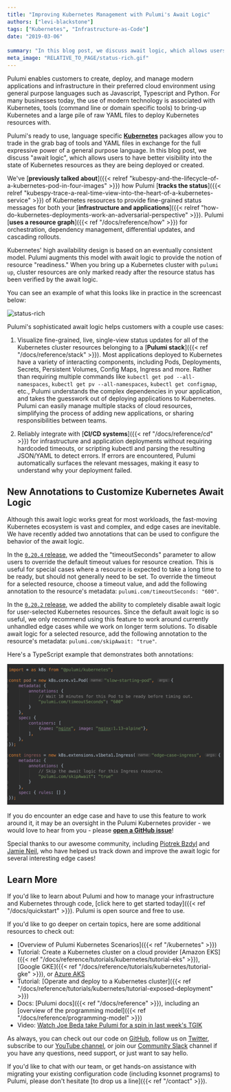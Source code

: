 ```yaml
---
title: "Improving Kubernetes Management with Pulumi's Await Logic"
authors: ["levi-blackstone"]
tags: ["Kubernetes", "Infrastructure-as-Code"]
date: "2019-03-06"

summary: "In this blog post, we discuss await logic, which allows users to have better visibility into the state of Kubernetes resources as they are being deployed or created. We added the ability to customize await logic for user-selected Kubernetes resources."
meta_image: "RELATIVE_TO_PAGE/status-rich.gif"
---
```


Pulumi enables customers to create, deploy, and manage modern
applications and infrastructure in their preferred cloud environment
using general purpose languages such as Javascript, Typescript and
Python. For many businesses today, the use of modern technology is
associated with Kubernetes, tools (command line or domain specific
tools) to bring-up Kubernetes and a large pile of raw YAML files to
deploy Kubernetes resources with.

Pulumi's ready to use, language specific
[**Kubernetes**](https://github.com/pulumi/pulumi-kubernetes) packages
allow you to trade in the grab bag of tools and YAML files in exchange
for the full expressive power of a general purpose language. In this
blog post, we discuss "await logic", which allows users to have better
visibility into the state of Kubernetes resources as they are being
deployed or created.

We've
[**previously talked about**]({{< relref "kubespy-and-the-lifecycle-of-a-kubernetes-pod-in-four-images" >}})
how Pulumi [**tracks the status**]({{< relref "kubespy-trace-a-real-time-view-into-the-heart-of-a-kubernetes-service" >}})
of Kubernetes resources to provide fine-grained status messages for both
your [**infrastructure and applications**]({{< relref "how-do-kubernetes-deployments-work-an-adversarial-perspective" >}}).
Pulumi [**uses a resource graph**]({{< ref "/docs/reference/how" >}})
for orchestration, dependency management, differential updates, and
cascading rollouts.

Kubernetes' high availability design is based on an eventually
consistent model. Pulumi augments this model with await logic to provide
the notion of resource "readiness." When you bring up a Kubernetes
cluster with `pulumi up`, cluster resources are only marked ready after
the resource status has been verified by the await logic.

You can see an example of what this looks like in practice in the
screencast below:

![status-rich](./status-rich.gif)

Pulumi's sophisticated await logic helps customers with a couple use
cases:

1) Visualize fine-grained, live, single-view status updates for all of
the Kubernetes cluster resources belonging to a [**Pulumi stack**]({{< ref "/docs/reference/stack" >}}). Most applications
deployed to Kubernetes have a variety of interacting components,
including Pods, Deployments, Secrets, Persistent Volumes, Config Maps,
Ingress and more. Rather than requiring multiple commands like
`kubectl get pod --all-namespaces`, `kubectl get pv --all-namespaces`,
`kubectl get configmap`, etc., Pulumi understands the complex
dependencies in your application, and takes the guesswork out of
deploying applications to Kubernetes. Pulumi can easily manage multiple
stacks of cloud resources, simplifying the process of adding new
applications, or sharing responsibilities between teams.


2) Reliably integrate with
[**CI/CD systems**]({{< ref "/docs/reference/cd" >}}) for infrastructure and
application deployments without requiring hardcoded timeouts, or
scripting kubectl and parsing the resulting JSON/YAML to detect errors.
If errors are encountered, Pulumi automatically surfaces the relevant
messages, making it easy to understand why your deployment failed.

## New Annotations to Customize Kubernetes Await Logic

Although this await logic works great for most workloads, the
fast-moving Kubernetes ecosystem is vast and complex, and edge cases are
inevitable. We have recently added two annotations that can be used to
configure the behavior of the await logic.

In the [`0.20.4` release](https://github.com/pulumi/pulumi-kubernetes/releases/tag/v0.20.4),
we added the "timeoutSeconds" parameter to allow users to override the
default timeout values for resource creation. This is useful for special
cases where a resource is expected to take a long time to be ready, but
should not generally need to be set. To override the timeout for a
selected resource, choose a timeout value, and add the following
annotation to the resource's metadata:
`pulumi.com/timeoutSeconds: "600"`.

In the [`0.20.2` release](https://github.com/pulumi/pulumi-kubernetes/releases/tag/v0.20.2),
we added the ability to completely disable await logic for user-selected
Kubernetes resources. Since the default await logic is so useful, we
only recommend using this feature to work around currently unhandled
edge cases while we work on longer term solutions. To disable await
logic for a selected resource, add the following annotation to the
resource's metadata: `pulumi.com/skipAwait: "true"`.

Here's a TypeScript example that demonstrates both annotations:

![TypeScript annotations](./typescript-annotations.png)

If you do encounter an edge case and have to use this feature to work
around it, it may be an oversight in the Pulumi Kubernetes provider - we
would love to hear from you - please
[**open a GitHub issue**](https://github.com/pulumi/pulumi-kubernetes/issues/new)!

Special thanks to our awesome community, including
[Piotrek Bzdyl](https://github.com/pulumi/pulumi-kubernetes/issues/248) and
[Jamie Neil](https://github.com/pulumi/pulumi-kubernetes/issues/317),
who have helped us track down and improve the await logic for several
interesting edge cases!

## Learn More

If you'd like to learn about Pulumi and how to manage your
infrastructure and Kubernetes through code,
[click here to get started today]({{< ref "/docs/quickstart" >}}). Pulumi is open source and free to
use.

If you'd like to go deeper on certain topics, here are some additional
resources to check out:

- [Overview of Pulumi Kubernetes Scenarios]({{< ref "/kubernetes" >}})
- Tutorial: Create a Kubernetes cluster on a cloud provider
  [Amazon EKS]({{< ref "/docs/reference/tutorials/kubernetes/tutorial-eks" >}}),
  [Google GKE]({{< ref "/docs/reference/tutorials/kubernetes/tutorial-gke" >}}), or
  [Azure AKS](https://github.com/pulumi/examples/tree/master/azure-ts-aks-mean)
- Tutorial: [Operate and deploy to a Kubernetes cluster]({{< ref "/docs/reference/tutorials/kubernetes/tutorial-exposed-deployment" >}})
- Docs: [Pulumi docs]({{< ref "/docs/reference" >}}), including an
  [overview of the programming model]({{< ref "/docs/reference/programming-model" >}})
- Video: [Watch Joe Beda take Pulumi for a spin in last week's TGIK](https://www.youtube.com/watch?v=ILMK65YVSKw)

As always, you can check out our code
on [GitHub](https://github.com/pulumi), follow us
on [Twitter](https://twitter.com/pulumicorp), subscribe to our [YouTube
channel](https://www.youtube.com/channel/UC2Dhyn4Ev52YSbcpfnfP0Mw), or
join our [Community Slack](https://slack.pulumi.io/) channel if you have
any questions, need support, or just want to say hello.

If you'd like to chat with our team, or get hands-on assistance with
migrating your existing configuration code (including ksonnet programs)
to Pulumi, please don't hesitate [to drop us a line]({{< ref "/contact" >}}).

